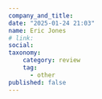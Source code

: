 ```yaml
---
company_and_title: 
date: "2025-01-24 21:03"
name: Eric Jones
# link:
social: 
taxonomy:
    category: review
    tag:
      - other
published: false
---
```



